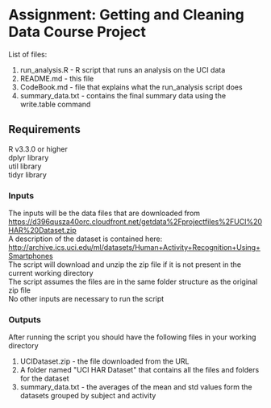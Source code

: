 # Assignment: Getting and Cleaning Data Course Project   
List of files:  
1. run_analysis.R - R script that runs an analysis on the UCI data  
2. README.md - this file  
3. CodeBook.md - file that explains what the run_analysis script does  
4. summary_data.txt - contains the final summary data using the write.table command  
  
## Requirements   
R v3.3.0 or higher  
dplyr library  
util library  
tidyr library  

### Inputs   
The inputs will be the data files that are downloaded from https://d396qusza40orc.cloudfront.net/getdata%2Fprojectfiles%2FUCI%20HAR%20Dataset.zip  
A description of the dataset is contained here: http://archive.ics.uci.edu/ml/datasets/Human+Activity+Recognition+Using+Smartphones  
The script will download and unzip the zip file if it is not present in the current working directory  
The script assumes the files are in the same folder structure as the original zip file  
No other inputs are necessary to run the script  
  
### Outputs     
After running the script you should have the following files in your working directory  
1. UCIDataset.zip - the file downloaded from the URL  
2. A folder named "UCI HAR Dataset" that contains all the files and folders for the dataset  
3. summary_data.txt - the averages of the mean and std values form the datasets grouped by subject and activity  

